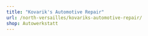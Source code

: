 ```yaml
---
title: "Kovarik's Automotive Repair"
url: /north-versailles/kovariks-automotive-repair/
shop: Autowerkstatt
---
```


